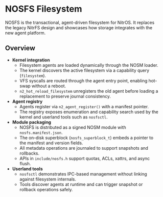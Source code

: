 # NOSFS Filesystem

NOSFS is the transactional, agent-driven filesystem for NitrOS. It replaces
the legacy NitrFS design and showcases how storage integrates with the new
agent platform.

## Overview

- **Kernel integration**
  - Filesystem agents are loaded dynamically through the NOSM loader.
  - The kernel discovers the active filesystem via a capability query
    (`filesystem`).
  - VFS syscalls are routed through the agent entry point, enabling hot-swap
    without a reboot.
  - `n2_hot_reload_filesystem` unregisters the old agent before loading a
    replacement to preserve journal consistency.
- **Agent registry**
  - Agents register via `n2_agent_register()` with a manifest pointer.
  - The registry exposes enumeration and capability search used by the kernel
    and userland tools such as `nosfsctl`.
- **Module packaging**
  - NOSFS is distributed as a signed NOSM module with `nosfs.manifest.json`.
  - The on-disk superblock (`nosfs_superblock_t`) embeds a pointer to the
    manifest and version fields.
  - All metadata operations are journaled to support snapshots and rollbacks.
  - APIs in `include/nosfs.h` support quotas, ACLs, xattrs, and async flush.
- **Userland tools**
  - `nosfsctl` demonstrates IPC-based management without linking against
    filesystem internals.
  - Tools discover agents at runtime and can trigger snapshot or rollback
    operations safely.
